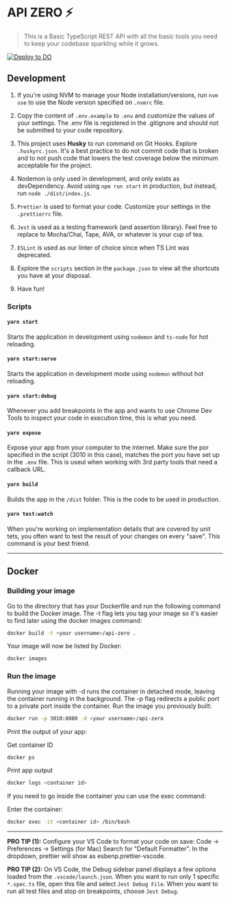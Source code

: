# API ZERO ⚡️

> This is a Basic TypeScript REST API with all the basic tools you need to keep your codebase sparkling while it grows.

[![Deploy to DO](https://www.deploytodo.com/do-btn-blue.svg)](https://cloud.digitalocean.com/apps/new?repo=https://github.com/hlibco/api-zero/tree/main&refcode=5d01b66dae09)

## Development

1. If you're using NVM to manage your Node installation/versions, run `nvm use` to use the Node version specified on `.nvmrc` file.

2. Copy the content of `.env.example` to `.env` and customize the values of your settings. The .env file is registered in the .gitignore and should not be submitted to your code repository.

3. This project uses **Husky** to run command on Git Hooks. Explore `.huskyrc.json`. It's a best practice to do not commit code that is broken and to not push code that lowers the test coverage below the minimum acceptable for the project.

4. Nodemon is only used in development, and only exists as devDependency. Avoid using `npm run start` in production, but instead, run `node ./dist/index.js`.

5. `Prettier` is used to format your code. Customize your settings in the `.prettierrc` file.

6. `Jest` is used as a testing framework (and assertion library). Feel free to replace to Mocha/Chai, Tape, AVA, or whatever is your cup of tea.

7. `ESLint` is used as our linter of choice since when TS Lint was deprecated.

8. Explore the `scripts` section in the `package.json` to view all the shortcuts you have at your disposal.

9. Have fun!

### Scripts

#### `yarn start`

Starts the application in development using `nodemon` and `ts-node` for hot reloading.

#### `yarn start:serve`

Starts the application in development mode using `nodemon` without hot reloading.

#### `yarn start:debug`

Whenever you add breakpoints in the app and wants to use Chrome Dev Tools to inspect your code in execution time, this is what you need.

#### `yarn expose`

Expose your app from your computer to the internet. Make sure the por specified in the script (3010 in this case), matches the port you have set up in the `.env` file. This is useul when working with 3rd party tools that need a callback URL.

#### `yarn build`

Builds the app in the `/dist` folder. This is the code to be used in production.

#### `yarn test:watch`

When you're working on implementation details that are covered by unit tets, you often want to test the result of your changes on every "save". This command is your best friend.

---

## Docker

### Building your image

Go to the directory that has your Dockerfile and run the following command to build the Docker image. The -t flag lets you tag your image so it's easier to find later using the docker images command:

```sh
docker build -t <your username>/api-zero .
```

Your image will now be listed by Docker:

```sh
docker images
```

### Run the image

Running your image with -d runs the container in detached mode, leaving the container running in the background. The -p flag redirects a public port to a private port inside the container. Run the image you previously built:

```sh
docker run -p 3010:8080 -d <your username>/api-zero
```

Print the output of your app:

Get container ID

```sh
docker ps
```

Print app output

```sh
docker logs <container id>
```

If you need to go inside the container you can use the exec command:

Enter the container:

```sh
docker exec -it <container id> /bin/bash
```

---

**PRO TIP (1):** Configure your VS Code to format your code on save:
Code -> Preferences -> Settings (for Mac)
Search for "Default Formatter". In the dropdown, prettier will show as esbenp.prettier-vscode.

**PRO TIP (2):** On VS Code, the Debug sidebar panel displays a few options loaded from the `.vscode/launch.json`. When you want to run only 1 specific `*.spec.ts` file, open this file and select `Jest Debug File`. When you want to run all test files and stop on breakpoints, choose `Jest Debug`.
